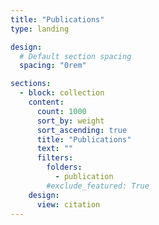 ```yaml
---
title: "Publications"
type: landing

design:
  # Default section spacing
  spacing: "0rem"

sections:
  - block: collection
    content:
      count: 1000
      sort_by: weight
      sort_ascending: true
      title: "Publications"
      text: ""
      filters:
        folders:
          - publication
        #exclude_featured: True
    design:
      view: citation
---
```

